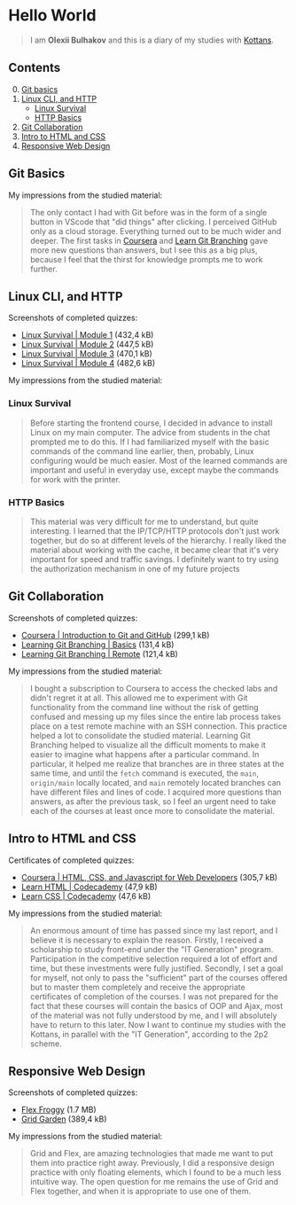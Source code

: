 # Hello World

> I am **Olexii Bulhakov** and this is a diary of my studies with [Kottans][1].

## Contents

0. [Git basics](#git-basics)
1. [Linux CLI, and HTTP](#linux-cli-and-http)
   - [Linux Survival](#linux-survival)
   - [HTTP Basics](#http-basics)
2. [Git Collaboration](#git-collaboration)
3. [Intro to HTML and CSS](#intro-to-html-and-css)
4. [Responsive Web Design](#responsive-web-design)

## Git Basics

My impressions from the studied material:

> The only contact I had with Git before was in the form of a single button in VScode that "did things" after clicking.
> I perceived GitHub only as a cloud storage. Everything turned out to be much wider and deeper. The first tasks in
> [Coursera][2] and [Learn Git Branching][3] gave more new questions than answers, but I see this as a big plus, because
> I feel that the thirst for knowledge prompts me to work further.

## Linux CLI, and HTTP

Screenshots of completed quizzes:

- [Linux Survival | Module 1](./task_linux_cli/quiz_1.png) (432,4 kB)
- [Linux Survival | Module 2](./task_linux_cli/quiz_2.png) (447,5 kB)
- [Linux Survival | Module 3](./task_linux_cli/quiz_3.png) (470,1 kB)
- [Linux Survival | Module 4](./task_linux_cli/quiz_4.png) (482,6 kB)

My impressions from the studied material:

### Linux Survival

> Before starting the frontend course, I decided in advance to install Linux on my main computer. The advice from
> students in the chat prompted me to do this. If I had familiarized myself with the basic commands of the command line
> earlier, then, probably, Linux configuring would be much easier. Most of the learned commands are important and useful
> in everyday use, except maybe the commands for work with the printer.

### HTTP Basics

> This material was very difficult for me to understand, but quite interesting. I learned that the IP/TCP/HTTP protocols
> don't just work together, but do so at different levels of the hierarchy. I really liked the material about working
> with the cache, it became clear that it's very important for speed and traffic savings. I definitely want to try using
> the authorization mechanism in one of my future projects

## Git Collaboration

Screenshots of completed quizzes:

- [Coursera | Introduction to Git and GitHub](./task_git_collaboration/git_course_result.pdf) (299,1 kB)
- [Learning Git Branching | Basics](./task_git_collaboration/branching_basics.png) (131,4 kB)
- [Learning Git Branching | Remote](./task_git_collaboration/branching_remote.png) (121,4 kB)

My impressions from the studied material:

> I bought a subscription to Coursera to access the checked labs and didn't regret it at all. This allowed me to
> experiment with Git functionality from the command line without the risk of getting confused and messing up my files
> since the entire lab process takes place on a test remote machine with an SSH connection. This practice helped a lot
> to consolidate the studied material. Learning Git Branching helped to visualize all the difficult moments to make it
> easier to imagine what happens after a particular command. In particular, it helped me realize that branches are in
> three states at the same time, and until the `fetch` command is executed, the `main`, `origin/main` locally located,
> and `main` remotely located branches can have different files and lines of code. I acquired more questions than
> answers, as after the previous task, so I feel an urgent need to take each of the courses at least once more to
> consolidate the material.

## Intro to HTML and CSS

Certificates of completed quizzes:

- [Coursera | HTML, CSS, and Javascript for Web Developers](./task_html_css_intro/html_css_js_coursera.pdf) (305,7 kB)
- [Learn HTML | Codecademy](./task_html_css_intro/html_codecademy.pdf) (47,9 kB)
- [Learn CSS | Codecademy](./task_html_css_intro/css_codecademy.pdf) (47,6 kB)

My impressions from the studied material:

> An enormous amount of time has passed since my last report, and I believe it is necessary to explain the reason.
> Firstly, I received a scholarship to study front-end under the "IT Generation" program. Participation in the
> competitive selection required a lot of effort and time, but these investments were fully justified. Secondly, I set a
> goal for myself, not only to pass the "sufficient" part of the courses offered but to master them completely and
> receive the appropriate certificates of completion of the courses. I was not prepared for the fact that these courses
> will contain the basics of OOP and Ajax, most of the material was not fully understood by me, and I will absolutely
> have to return to this later. Now I want to continue my studies with the Kottans, in parallel with the "IT
> Generation", according to the 2p2 scheme.

## Responsive Web Design

Screenshots of completed quizzes:

- [Flex Froggy](./task_responsive_web_design/flexbox_froggy.png) (1.7 MB)
- [Grid Garden](./task_responsive_web_design/grid_garden.png) (389,4 kB)

My impressions from the studied material:

> Grid and Flex, are amazing technologies that made me want to put them into practice right away. Previously, I did a
> responsive design practice with only floating elements, which I found to be a much less intuitive way. The open
> question for me remains the use of Grid and Flex together, and when it is appropriate to use one of them.

[1]: https://kottans.org/ "Kottans - Knowledge must be shared"
[2]: https://www.coursera.org/learn/introduction-git-github "Introduction to Git and GitHub | Coursera"
[3]: https://learngitbranching.js.org/ "Most visual and interactive way to learn Git on the web"
